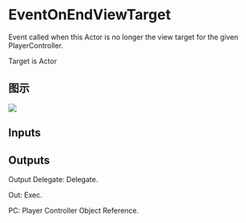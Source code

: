 # EventOnEndViewTarget

Event called when this Actor is no longer the view target for the given PlayerController.

Target is Actor

## 图示

![]($-20221218-17445806.png)

## Inputs

## Outputs

Output Delegate: Delegate.

Out: Exec.

PC: Player Controller Object Reference.

